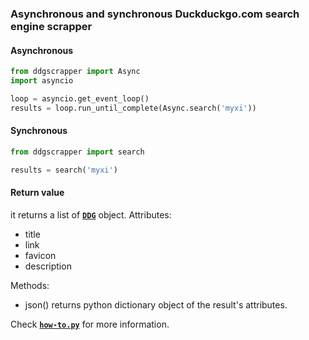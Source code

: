 ### Asynchronous and synchronous Duckduckgo.com search engine scrapper

#### Asynchronous
```python
from ddgscrapper import Async
import asyncio

loop = asyncio.get_event_loop()
results = loop.run_until_complete(Async.search('myxi'))
```
#### Synchronous
```python
from ddgscrapper import search

results = search('myxi')
```

#### Return value
it returns a list of [**`DDG`**](https://github.com/m-y-x-i/duckduckgo-scrapper/blob/9a257ad4d92defe606e3d6b7321904d2d18e8b35/ddg_scrapper.py#L7-L16) object. 
Attributes:
 - title
 - link
 - favicon
 - description

Methods:
 - json()
	 returns python dictionary object of the result's attributes.

Check [**`how-to.py`**](https://github.com/m-y-x-i/duckduckgo-scrapper/blob/main/how-to.py#L16-L25) for more information.

